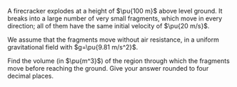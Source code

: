 A firecracker explodes at a height of $\pu{100 m}$ above level ground. It breaks into a large number of very small fragments, which move in every direction; all of them have the same initial velocity of $\pu{20 m/s}$.


We assume that the fragments move without air resistance, in a uniform gravitational field with $g=\pu{9.81 m/s^2}$.


Find the volume (in $\pu{m^3}$) of the region through which the fragments move before reaching the ground. 
Give your answer rounded to four decimal places.